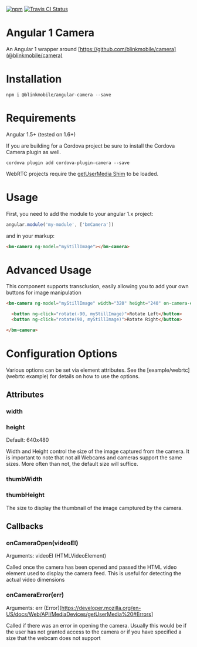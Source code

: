 [![npm](https://img.shields.io/npm/v/@blinkmobile/blink-angular-camera.svg?maxAge=2592000)](https://www.npmjs.com/package/@blinkmobile/blink-angular-camera) [![Travis CI Status](https://travis-ci.org/blinkmobile/angular-camera.svg?branch=master)](https://travis-ci.org/blinkmobile/angular-camera)

# Angular 1 Camera

An Angular 1 wrapper around [https://github.com/blinkmobile/camera](@blinkmobile/camera)

# Installation

`npm i @blinkmobile/angular-camera --save`

# Requirements

Angular 1.5+ (tested on 1.6+)

If you are building for a Cordova project be sure to install the Cordova Camera plugin as well.

`cordova plugin add cordova-plugin-camera --save`

WebRTC projects require the [getUserMedia Shim](https://github.com/otalk/getUserMedia) to be loaded.

# Usage

First, you need to add the module to your angular 1.x project:

```javascript
angular.module('my-module', ['bmCamera'])
```

and in your markup:

```html
<bm-camera ng-model="myStillImage"></bm-camera>
```

# Advanced Usage

This component supports transclusion, easily allowing you to add your own buttons for image manipulation

```html
<bm-camera ng-model="myStillImage" width="320" height="240" on-camera-error="myErrorHandler(err)">

  <button ng-click="rotate(-90, myStillImage)">Rotate Left</button>
  <button ng-click="rotate(90, myStillImage)">Rotate Right</button>

</bm-camera>
```


# Configuration Options

Various options can be set via element attributes. See the [example/webrtc](webrtc example) for details on how to use the options.

## Attributes

### <a name="width"></a> width
### <a name="height"></a> height

Default: 640x480

Width and Height control the size of the image captured from the camera. It is important to note that not all Webcams and cameras support the same sizes. More often than not, the default size will suffice.

### thumbWidth
### thumbHeight

The size to display the thumbnail of the image camptured by the camera.

## Callbacks

### onCameraOpen(videoEl)

Arguments: videoEl (HTMLVideoElement)

Called once the camera has been opened and passed the HTML video element used to display the camera feed. This is useful for detecting the actual video dimensions

### onCameraError(err)

Arguments: err (Error)[https://developer.mozilla.org/en-US/docs/Web/API/MediaDevices/getUserMedia%20#Errors]

Called if there was an error in opening the camera. Usually this would be if the user has not granted access to the camera or if you have specified a size that the webcam does not support
